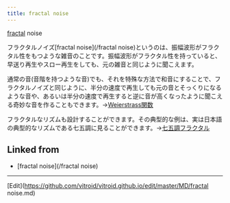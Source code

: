 ```yaml
---
title: fractal noise
---
```

[fractal](/fractal) noise

フラクタルノイズ[fractal noise](/fractal noise)というのは、振幅波形がフラクタル性をもつような雑音のことです。振幅波形がフラクタル性を持っていると、早送り再生やスロー再生をしても、元の雑音と同じように聞こえます。



通常の音(音階を持つような音)でも、それを特殊な方法で和音にすることで、フラクタルノイズと同じように、半分の速度で再生しても元の音とそっくりになるような音や、あるいは半分の速度で再生すると逆に音が高くなったように聞こえる奇妙な音を作ることもできます。→[Weierstrass関数](/Weierstrass関数)



フラクタルなリズムも設計することができます。その典型的な例は、実は日本語の典型的なリズムである七五調に見ることができます。→[七五調フラクタル](/七五調フラクタル)





## Linked from

* [fractal noise](/fractal noise)


----
[Edit](https://github.com/vitroid/vitroid.github.io/edit/master/MD/fractal noise.md)
